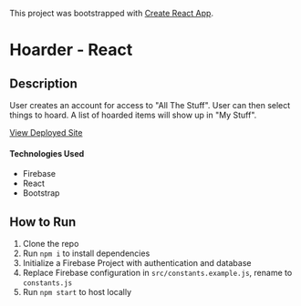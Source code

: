 This project was bootstrapped with [Create React App](https://github.com/facebookincubator/create-react-app).

# Hoarder - React
## Description
User creates an account for access to "All The Stuff". User can then select things to hoard. A list of hoarded items will show up in "My Stuff".

[View Deployed Site](https://hoarder-ca3b3.firebaseapp.com)
#### Technologies Used
- Firebase
- React
- Bootstrap

## How to Run
1. Clone the repo
1. Run `npm i` to install dependencies
1. Initialize a Firebase Project with authentication and database
1. Replace Firebase configuration in `src/constants.example.js`, rename to `constants.js`
1. Run `npm start` to host locally